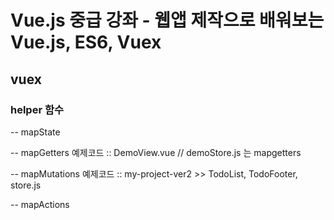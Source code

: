 # Vue.js 중급 강좌 - 웹앱 제작으로 배워보는 Vue.js, ES6, Vuex

## vuex

### helper 함수 
-- mapState 

-- mapGetters 예제코드 :: DemoView.vue // demoStore.js 는 mapgetters 

-- mapMutations 예제코드 :: my-project-ver2 >> TodoList, TodoFooter, store.js 

-- mapActions
